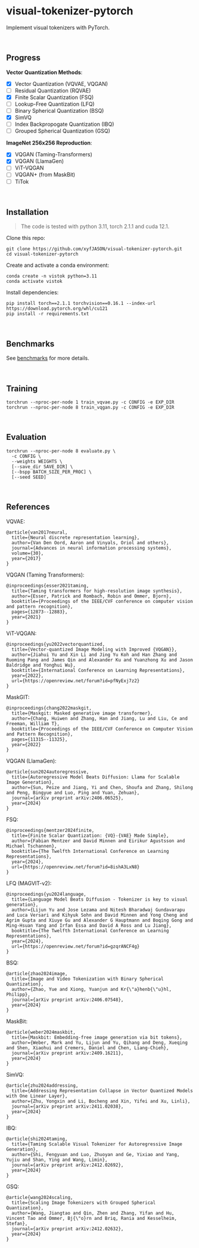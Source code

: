 # visual-tokenizer-pytorch

Implement visual tokenizers with PyTorch.

<br/>



## Progress

**Vector Quantization Methods**:

- [x] Vector Quantization (VQVAE, VQGAN)
- [ ] Residual Quantization (RQVAE)
- [x] Finite Scalar Quantization (FSQ)
- [ ] Lookup-Free Quantization (LFQ)
- [ ] Binary Spherical Quantization (BSQ)
- [x] SimVQ
- [ ] Index Backpropogate Quantization (IBQ)
- [ ] Grouped Spherical Quantization (GSQ)

**ImageNet 256x256 Reproduction**:

- [x] VQGAN (Taming-Transformers)
- [x] VQGAN (LlamaGen)
- [ ] ViT-VQGAN
- [ ] VQGAN+ (from MaskBit)
- [ ] TiTok

<br/>



## Installation

> The code is tested with python 3.11, torch 2.1.1 and cuda 12.1.

Clone this repo:

```shell
git clone https://github.com/xyfJASON/visual-tokenizer-pytorch.git
cd visual-tokenizer-pytorch
```

Create and activate a conda environment:

```shell
conda create -n vistok python=3.11
conda activate vistok
```

Install dependencies:

```shell
pip install torch==2.1.1 torchvision==0.16.1 --index-url https://download.pytorch.org/whl/cu121
pip install -r requirements.txt
```

<br/>



## Benchmarks

See [benchmarks](./docs) for more details.

<br/>



## Training

```shell
torchrun --nproc-per-node 1 train_vqvae.py -c CONFIG -e EXP_DIR
torchrun --nproc-per-node 8 train_vqgan.py -c CONFIG -e EXP_DIR
```

<br/>



## Evaluation

```shell
torchrun --nproc-per-node 8 evaluate.py \
  -c CONFIG \
  --weights WEIGHTS \
  [--save_dir SAVE_DIR] \
  [--bspp BATCH_SIZE_PER_PROC] \
  [--seed SEED]
```

<br/>



## References

VQVAE:

```
@article{van2017neural,
  title={Neural discrete representation learning},
  author={Van Den Oord, Aaron and Vinyals, Oriol and others},
  journal={Advances in neural information processing systems},
  volume={30},
  year={2017}
}
```

VQGAN (Taming Transformers):

```
@inproceedings{esser2021taming,
  title={Taming transformers for high-resolution image synthesis},
  author={Esser, Patrick and Rombach, Robin and Ommer, Bjorn},
  booktitle={Proceedings of the IEEE/CVF conference on computer vision and pattern recognition},
  pages={12873--12883},
  year={2021}
}
```

ViT-VQGAN:

```
@inproceedings{yu2022vectorquantized,
  title={Vector-quantized Image Modeling with Improved {VQGAN}},
  author={Jiahui Yu and Xin Li and Jing Yu Koh and Han Zhang and Ruoming Pang and James Qin and Alexander Ku and Yuanzhong Xu and Jason Baldridge and Yonghui Wu},
  booktitle={International Conference on Learning Representations},
  year={2022},
  url={https://openreview.net/forum?id=pfNyExj7z2}
}
```

MaskGIT:

```
@inproceedings{chang2022maskgit,
  title={Maskgit: Masked generative image transformer},
  author={Chang, Huiwen and Zhang, Han and Jiang, Lu and Liu, Ce and Freeman, William T},
  booktitle={Proceedings of the IEEE/CVF Conference on Computer Vision and Pattern Recognition},
  pages={11315--11325},
  year={2022}
}
```

VQGAN (LlamaGen):

```
@article{sun2024autoregressive,
  title={Autoregressive Model Beats Diffusion: Llama for Scalable Image Generation},
  author={Sun, Peize and Jiang, Yi and Chen, Shoufa and Zhang, Shilong and Peng, Bingyue and Luo, Ping and Yuan, Zehuan},
  journal={arXiv preprint arXiv:2406.06525},
  year={2024}
}
```

FSQ:

```
@inproceedings{mentzer2024finite,
  title={Finite Scalar Quantization: {VQ}-{VAE} Made Simple},
  author={Fabian Mentzer and David Minnen and Eirikur Agustsson and Michael Tschannen},
  booktitle={The Twelfth International Conference on Learning Representations},
  year={2024},
  url={https://openreview.net/forum?id=8ishA3LxN8}
}
```

LFQ (MAGVIT-v2):

```
@inproceedings{yu2024language,
  title={Language Model Beats Diffusion - Tokenizer is key to visual generation},
  author={Lijun Yu and Jose Lezama and Nitesh Bharadwaj Gundavarapu and Luca Versari and Kihyuk Sohn and David Minnen and Yong Cheng and Agrim Gupta and Xiuye Gu and Alexander G Hauptmann and Boqing Gong and Ming-Hsuan Yang and Irfan Essa and David A Ross and Lu Jiang},
  booktitle={The Twelfth International Conference on Learning Representations},
  year={2024},
  url={https://openreview.net/forum?id=gzqrANCF4g}
}
```

BSQ:

```
@article{zhao2024image,
  title={Image and Video Tokenization with Binary Spherical Quantization},
  author={Zhao, Yue and Xiong, Yuanjun and Kr{\"a}henb{\"u}hl, Philipp},
  journal={arXiv preprint arXiv:2406.07548},
  year={2024}
}
```

MaskBit:

```
@article{weber2024maskbit,
  title={Maskbit: Embedding-free image generation via bit tokens},
  author={Weber, Mark and Yu, Lijun and Yu, Qihang and Deng, Xueqing and Shen, Xiaohui and Cremers, Daniel and Chen, Liang-Chieh},
  journal={arXiv preprint arXiv:2409.16211},
  year={2024}
}
```

SimVQ:

```
@article{zhu2024addressing,
  title={Addressing Representation Collapse in Vector Quantized Models with One Linear Layer},
  author={Zhu, Yongxin and Li, Bocheng and Xin, Yifei and Xu, Linli},
  journal={arXiv preprint arXiv:2411.02038},
  year={2024}
}
```

IBQ:

```
@article{shi2024taming,
  title={Taming Scalable Visual Tokenizer for Autoregressive Image Generation},
  author={Shi, Fengyuan and Luo, Zhuoyan and Ge, Yixiao and Yang, Yujiu and Shan, Ying and Wang, Limin},
  journal={arXiv preprint arXiv:2412.02692},
  year={2024}
}
```

GSQ:

```
@article{wang2024scaling,
  title={Scaling Image Tokenizers with Grouped Spherical Quantization},
  author={Wang, Jiangtao and Qin, Zhen and Zhang, Yifan and Hu, Vincent Tao and Ommer, Bj{\"o}rn and Briq, Rania and Kesselheim, Stefan},
  journal={arXiv preprint arXiv:2412.02632},
  year={2024}
}
```
